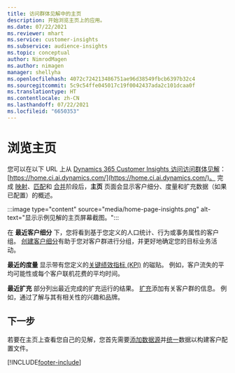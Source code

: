 ```yaml
---
title: 访问群体见解中的主页
description: 开始浏览主页上的应用。
ms.date: 07/22/2021
ms.reviewer: mhart
ms.service: customer-insights
ms.subservice: audience-insights
ms.topic: conceptual
author: NimrodMagen
ms.author: nimagen
manager: shellyha
ms.openlocfilehash: 4072c724213486751ae96d38549fbcb6397b32c4
ms.sourcegitcommit: 5c9c54ffe045017c19f0042437ada2c101dcaa0f
ms.translationtype: HT
ms.contentlocale: zh-CN
ms.lasthandoff: 07/22/2021
ms.locfileid: "6650353"
---
```

# <a name="explore-the-home-page"></a>浏览主页

您可以在以下 URL 上从 [Dynamics 365 Customer Insights 访问访问群体见解](https://home.ci.ai.dynamics.com/)：[https://home.ci.ai.dynamics.com/](https://home.ci.ai.dynamics.com/)。
完成 [映射](map-entities.md)、[匹配](match-entities.md)和 [合并](merge-entities.md)阶段后，**主页** 页面会显示客户细分、度量和扩充数据（如果已配置）的概述。

:::image type="content" source="media/home-page-insights.png" alt-text="显示示例见解的主页屏幕截图。":::

在 **最近客户细分** 下，您将看到基于您定义的人口统计、行为或事务属性的客户组。 [创建客户细分](segments.md)有助于您对客户群进行分组，并更好地确定您的目标业务活动。

**最近的度量** 显示带有您定义的[关键绩效指标 (KPI)](measures.md) 的磁贴。 例如，客户流失的平均可能性或每个客户联机花费的平均时间。

**最近扩充** 部分列出最近完成的扩充运行的结果。 [扩充](enrichment-hub.md)添加有关客户群的信息。 例如，通过了解与其有相关性的兴趣和品牌。

## <a name="next-step"></a>下一步

若要在主页上查看您自己的见解，您首先需要[添加数据源](data-sources.md)并[统一](data-unification.md)数据以构建客户配置文件。

[!INCLUDE[footer-include](../includes/footer-banner.md)]